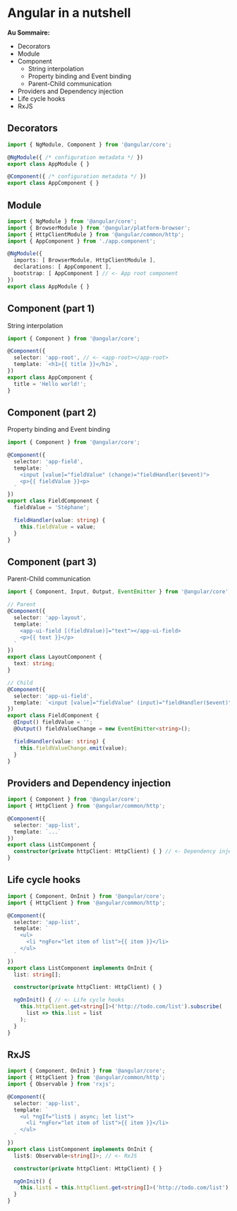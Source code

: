 # Angular in a nutshell

__Au Sommaire:__

- Decorators
- Module
- Component
  - String interpolation
  - Property binding and Event binding
  - Parent-Child communication
- Providers and Dependency injection
- Life cycle hooks
- RxJS

## Decorators

```ts
import { NgModule, Component } from '@angular/core';

@NgModule({ /* configuration metadata */ })
export class AppModule { }

@Component({ /* configuration metadata */ })
export class AppComponent { }
```

## Module

```ts
import { NgModule } from '@angular/core';
import { BrowserModule } from '@angular/platform-browser';
import { HttpClientModule } from '@angular/common/http';
import { AppComponent } from './app.component';

@NgModule({
  imports: [ BrowserModule, HttpClientModule ],
  declarations: [ AppComponent ],
  bootstrap: [ AppComponent ] // <- App root component
})
export class AppModule { }
```

## Component (part 1)

String interpolation

```ts
import { Component } from '@angular/core';

@Component({
  selector: 'app-root', // <- <app-root></app-root>
  template: `<h1>{{ title }}</h1>`,
})
export class AppComponent {
  title = 'Hello world!';
}
```

## Component (part 2)

Property binding and Event binding

```ts
import { Component } from '@angular/core';

@Component({
  selector: 'app-field',
  template: `
    <input [value]="fieldValue" (change)="fieldHandler($event)">
    <p>{{ fieldValue }}<p>
  `
})
export class FieldComponent {
  fieldValue = 'Stéphane';

  fieldHandler(value: string) {
    this.fieldValue = value;
  }
}
```

## Component (part 3)

Parent-Child communication

```ts
import { Component, Input, Output, EventEmitter } from '@angular/core';

// Parent
@Component({
  selector: 'app-layout',
  template: `
    <app-ui-field [(fieldValue)]="text"></app-ui-field>
    <p>{{ text }}</p>
  `
})
export class LayoutComponent {
  text: string;
}

// Child
@Component({
  selector: 'app-ui-field',
  template: `<input [value]="fieldValue" (input)="fieldHandler($event)">`
})
export class FieldComponent {
  @Input() fieldValue = '';
  @Output() fieldValueChange = new EventEmitter<string>();

  fieldHandler(value: string) {
    this.fieldValueChange.emit(value);
  }
}
```

## Providers and Dependency injection

```ts
import { Component } from '@angular/core';
import { HttpClient } from '@angular/common/http';

@Component({
  selector: 'app-list',
  template: `...`
})
export class ListComponent {
  constructor(private httpClient: HttpClient) { } // <- Dependency injection
}
```

## Life cycle hooks

```ts
import { Component, OnInit } from '@angular/core';
import { HttpClient } from '@angular/common/http';

@Component({
  selector: 'app-list',
  template: `
    <ul>
      <li *ngFor="let item of list">{{ item }}</li>
    </ul>
  `
})
export class ListComponent implements OnInit {
  list: string[];

  constructor(private httpClient: HttpClient) { }

  ngOnInit() { // <- Life cycle hooks
    this.httpClient.get<string[]>('http://todo.com/list').subscribe(
      list => this.list = list
    );
  }
}
```

## RxJS

```ts
import { Component, OnInit } from '@angular/core';
import { HttpClient } from '@angular/common/http';
import { Observable } from 'rxjs';

@Component({
  selector: 'app-list',
  template: `
    <ul *ngIf="list$ | async; let list">
      <li *ngFor="let item of list">{{ item }}</li>
    </ul>
  `
})
export class ListComponent implements OnInit {
  list$: Observable<string[]>; // <- RxJS

  constructor(private httpClient: HttpClient) { }

  ngOnInit() {
    this.list$ = this.httpClient.get<string[]>('http://todo.com/list');
  }
}
```
